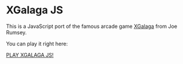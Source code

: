 XGalaga JS
==========

This is a JavaScript port of the famous arcade game
[XGalaga](http://rumsey.org/xgal.html) from Joe Rumsey.

You can play it right here:

[PLAY XGALAGA JS!](http://kayahr.github.com/xgalaga-js/)
